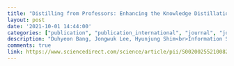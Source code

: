 ```yaml
---
title: "Distilling from Professors: Enhancing the Knowledge Distillation of Teachers"
layout: post
date: '2021-10-01 14:44:00'
categories: ["publication", "publication_international", "journal", "journal_international"]
description: "Duhyeon Bang, Jongwuk Lee, Hyunjung Shim<br>Information Sciences, October 2021"
comments: true
link: https://www.sciencedirect.com/science/article/pii/S0020025521008203
---
```

